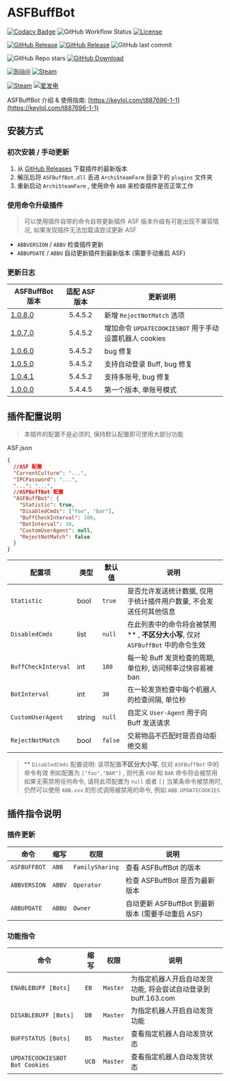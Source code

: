 # ASFBuffBot

[![Codacy Badge](https://app.codacy.com/project/badge/Grade/28d15406751f42f499e2f53fde5bb808)](https://www.codacy.com/gh/chr233/ASFBuffBot/dashboard)
![GitHub Workflow Status](https://img.shields.io/github/actions/workflow/status/chr233/ASFBuffBot/autobuild.yml?logo=github)
[![License](https://img.shields.io/github/license/chr233/ASFBuffBot?logo=apache)](https://github.com/chr233/ASFBuffBot/blob/master/license)

[![GitHub Release](https://img.shields.io/github/v/release/chr233/ASFBuffBot?logo=github)](https://github.com/chr233/ASFBuffBot/releases)
[![GitHub Release](https://img.shields.io/github/v/release/chr233/ASFBuffBot?include_prereleases&label=pre-release&logo=github)](https://github.com/chr233/ASFBuffBot/releases)
![GitHub last commit](https://img.shields.io/github/last-commit/chr233/ASFBuffBot?logo=github)

![GitHub Repo stars](https://img.shields.io/github/stars/chr233/ASFBuffBot?logo=github)
[![GitHub Download](https://img.shields.io/github/downloads/chr233/ASFBuffBot/total?logo=github)](https://img.shields.io/github/v/release/chr233/ASFBuffBot)

[![Bilibili](https://img.shields.io/badge/bilibili-Chr__-00A2D8.svg?logo=bilibili)](https://space.bilibili.com/5805394)
[![Steam](https://img.shields.io/badge/steam-Chr__-1B2838.svg?logo=steam)](https://steamcommunity.com/id/Chr_)

[![Steam](https://img.shields.io/badge/steam-donate-1B2838.svg?logo=steam)](https://steamcommunity.com/tradeoffer/new/?partner=221260487&token=xgqMgL-i)
[![爱发电](https://img.shields.io/badge/爱发电-chr__-ea4aaa.svg?logo=github-sponsors)](https://afdian.net/@chr233)

ASFBuffBot 介绍 & 使用指南: [https://keylol.com/t887696-1-1](https://keylol.com/t887696-1-1)

## 安装方式

### 初次安装 / 手动更新

1. 从 [GitHub Releases](https://github.com/chr233/ASFBuffBot/releases) 下载插件的最新版本
2. 解压后将 `ASFBuffBot.dll` 丢进 `ArchiSteamFarm` 目录下的 `plugins` 文件夹
3. 重新启动 `ArchiSteamFarm` , 使用命令 `ABB` 来检查插件是否正常工作

### 使用命令升级插件

> 可以使用插件自带的命令自带更新插件
> ASF 版本升级有可能出现不兼容情况, 如果发现插件无法加载请尝试更新 ASF

- `ABBVERSION` / `ABBV` 检查插件更新
- `ABBUPDATE` / `ABBU` 自动更新插件到最新版本 (需要手动重启 ASF)

### 更新日志

| ASFBuffBot 版本                                                      | 适配 ASF 版本 | 更新说明                                               |
| -------------------------------------------------------------------- | :-----------: | ------------------------------------------------------ |
| [1.0.8.0](https://github.com/chr233/ASFBuffBot/releases/tag/1.0.8.0) |    5.4.5.2    | 新增 `RejectNotMatch` 选项                             |
| [1.0.7.0](https://github.com/chr233/ASFBuffBot/releases/tag/1.0.7.0) |    5.4.5.2    | 增加命令 `UPDATECOOKIESBOT` 用于手动设置机器人 cookies |
| [1.0.6.0](https://github.com/chr233/ASFBuffBot/releases/tag/1.0.6.0) |    5.4.5.2    | bug 修复                                               |
| [1.0.5.0](https://github.com/chr233/ASFBuffBot/releases/tag/1.0.5.0) |    5.4.5.2    | 支持自动登录 Buff, bug 修复                            |
| [1.0.4.1](https://github.com/chr233/ASFBuffBot/releases/tag/1.0.4.1) |    5.4.5.2    | 支持多账号, bug 修复                                   |
| [1.0.0.0](https://github.com/chr233/ASFBuffBot/releases/tag/1.0.0.0) |    5.4.4.5    | 第一个版本, 单账号模式                                 |

## 插件配置说明

> 本插件的配置不是必须的, 保持默认配置即可使用大部分功能

ASF.json

```json
{
  //ASF 配置
  "CurrentCulture": "...",
  "IPCPassword": "...",
  "...": "...",
  //ASFBuffBot 配置
  "ASFBuffBot": {
    "Statistic": true,
    "DisabledCmds": ["foo", "bar"],
    "BuffCheckInterval": 180,
    "BotInterval": 30,
    "CustomUserAgent": null,
    "RejectNotMatch": false
  }
}
```

| 配置项              | 类型   | 默认值  | 说明                                                                              |
| ------------------- | ------ | ------- | --------------------------------------------------------------------------------- |
| `Statistic`         | bool   | `true`  | 是否允许发送统计数据, 仅用于统计插件用户数量, 不会发送任何其他信息                |
| `DisabledCmds`      | list   | `null`  | 在此列表中的命令将会被禁用\*\* , **不区分大小写**, 仅对 `ASFBuffBot` 中的命令生效 |
| `BuffCheckInterval` | int    | `180`   | 每一轮 Buff 发货检查的周期, 单位秒, 访问频率过快容易被 ban                        |
| `BotInterval`       | int    | `30`    | 在一轮发货检查中每个机器人的检查间隔, 单位秒                                      |
| `CustomUserAgent`   | string | `null`  | 自定义 `User-Agent` 用于向 Buff 发送请求                                          |
| `RejectNotMatch`    | bool   | `false` | 交易物品不匹配时是否自动拒绝交易                                                  |

> \*\* `DisabledCmds` 配置说明: 该项配置**不区分大小写**, 仅对 `ASFBuffBot` 中的命令有效
> 例如配置为 `["foo","BAR"]` , 则代表 `FOO` 和 `BAR` 命令将会被禁用
> 如果无需禁用任何命令, 请将此项配置为 `null` 或者 `[]`
> 当某条命令被禁用时, 仍然可以使用 `ABB.xxx` 的形式调用被禁用的命令, 例如 `ABB.UPDATECOOKIES`

## 插件指令说明

### 插件更新

| 命令         | 缩写   | 权限            | 说明                                              |
| ------------ | ------ | --------------- | ------------------------------------------------- |
| `ASFBUFFBOT` | `ABB`  | `FamilySharing` | 查看 ASFBuffBot 的版本                            |
| `ABBVERSION` | `ABBV` | `Operator`      | 检查 ASFBuffBot 是否为最新版本                    |
| `ABBUPDATE`  | `ABBU` | `Owner`         | 自动更新 ASFBuffBot 到最新版本 (需要手动重启 ASF) |

### 功能指令

| 命令                           | 缩写  | 权限     | 说明                                                          |
| ------------------------------ | ----- | -------- | ------------------------------------------------------------- |
| `ENABLEBUFF [Bots]`            | `EB`  | `Master` | 为指定机器人开启自动发货功能, 将会尝试自动登录到 buff.163.com |
| `DISABLEBUFF [Bots]`           | `DB`  | `Master` | 为指定机器人开启自动发货功能                                  |
| `BUFFSTATUS [Bots]`            | `BS`  | `Master` | 查看指定机器人自动发货状态                                    |
| `UPDATECOOKIESBOT Bot Cookies` | `UCB` | `Master` | 查看指定机器人自动发货状态                                    |
